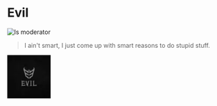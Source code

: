 # Evil

![Is moderator](https://badgen.net/static/status/moderator/blue?icon=discord)

> I ain't smart, I just come up with smart reasons to do stupid stuff.

![pfp](../../../assets/pfp/evil.webp)
